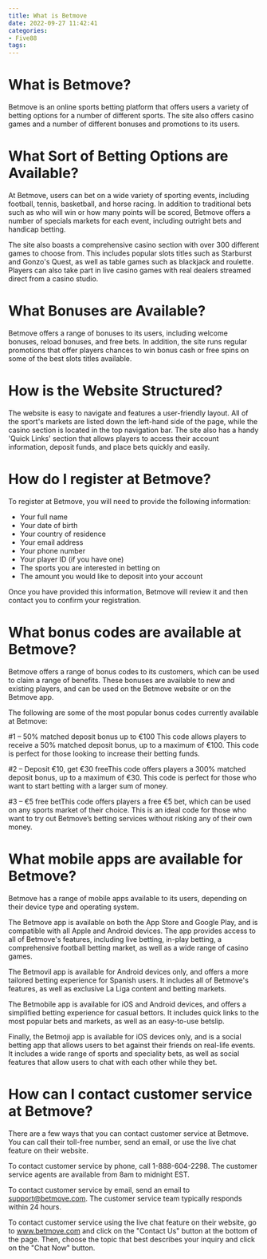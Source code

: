 ```yaml
---
title: What is Betmove
date: 2022-09-27 11:42:41
categories:
- Five88
tags:
---
```



#  What is Betmove?

Betmove is an online sports betting platform that offers users a variety of betting options for a number of different sports. The site also offers casino games and a number of different bonuses and promotions to its users.

# What Sort of Betting Options are Available?

At Betmove, users can bet on a wide variety of sporting events, including football, tennis, basketball, and horse racing. In addition to traditional bets such as who will win or how many points will be scored, Betmove offers a number of specials markets for each event, including outright bets and handicap betting.

The site also boasts a comprehensive casino section with over 300 different games to choose from. This includes popular slots titles such as Starburst and Gonzo's Quest, as well as table games such as blackjack and roulette. Players can also take part in live casino games with real dealers streamed direct from a casino studio.

# What Bonuses are Available?

Betmove offers a range of bonuses to its users, including welcome bonuses, reload bonuses, and free bets. In addition, the site runs regular promotions that offer players chances to win bonus cash or free spins on some of the best slots titles available.

# How is the Website Structured?

The website is easy to navigate and features a user-friendly layout. All of the sport's markets are listed down the left-hand side of the page, while the casino section is located in the top navigation bar. The site also has a handy 'Quick Links' section that allows players to access their account information, deposit funds, and place bets quickly and easily.

#  How do I register at Betmove?

To register at Betmove, you will need to provide the following information:

- Your full name
- Your date of birth
- Your country of residence
- Your email address
- Your phone number
- Your player ID (if you have one)
- The sports you are interested in betting on
- The amount you would like to deposit into your account

Once you have provided this information, Betmove will review it and then contact you to confirm your registration.

#  What bonus codes are available at Betmove?

Betmove offers a range of bonus codes to its customers, which can be used to claim a range of benefits. These bonuses are available to new and existing players, and can be used on the Betmove website or on the Betmove app.

The following are some of the most popular bonus codes currently available at Betmove:

#1 – 50% matched deposit bonus up to €100
This code allows players to receive a 50% matched deposit bonus, up to a maximum of €100. This code is perfect for those looking to increase their betting funds.

#2 – Deposit €10, get €30 freeThis code offers players a 300% matched deposit bonus, up to a maximum of €30. This code is perfect for those who want to start betting with a larger sum of money.

#3 – €5 free betThis code offers players a free €5 bet, which can be used on any sports market of their choice. This is an ideal code for those who want to try out Betmove’s betting services without risking any of their own money.

#  What mobile apps are available for Betmove?

Betmove has a range of mobile apps available to its users, depending on their device type and operating system.

The Betmove app is available on both the App Store and Google Play, and is compatible with all Apple and Android devices. The app provides access to all of Betmove's features, including live betting, in-play betting, a comprehensive football betting market, as well as a wide range of casino games. 

The Betmovil app is available for Android devices only, and offers a more tailored betting experience for Spanish users. It includes all of Betmove's features, as well as exclusive La Liga content and betting markets. 

The Betmobile app is available for iOS and Android devices, and offers a simplified betting experience for casual bettors. It includes quick links to the most popular bets and markets, as well as an easy-to-use betslip. 

Finally, the Betmoji app is available for iOS devices only, and is a social betting app that allows users to bet against their friends on real-life events. It includes a wide range of sports and speciality bets, as well as social features that allow users to chat with each other while they bet.

#  How can I contact customer service at Betmove?

There are a few ways that you can contact customer service at Betmove. You can call their toll-free number, send an email, or use the live chat feature on their website.

To contact customer service by phone, call 1-888-604-2298. The customer service agents are available from 8am to midnight EST.

To contact customer service by email, send an email to support@betmove.com. The customer service team typically responds within 24 hours.

To contact customer service using the live chat feature on their website, go to www.betmove.com and click on the "Contact Us" button at the bottom of the page. Then, choose the topic that best describes your inquiry and click on the "Chat Now" button.